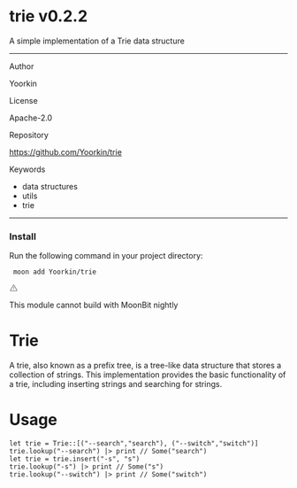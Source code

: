 
<div id="mod-info">
    <h1 id="mod-title"> trie <span id="mod-version">v0.2.2</span></h1>
    A simple implementation of a Trie data structure
    <hr/>
    <div id="mod-meta-data">
        <div>
            <p>Author</p>
            <p>Yoorkin</p>
        </div>
        <div>
            <p>License</p>
            <p>Apache-2.0</p>
        </div>
        <div>
            <p>Repository</p>
            <p><a href="https://github.com/Yoorkin/trie">https://github.com/Yoorkin/trie</a></p>
        </div>
        <div>
            <p>Keywords</p>
            <ul id="mod-keywords">
                <li>data structures</li>
                <li>utils</li>
                <li>trie</li>
            </ul>
        </div>
    </div>
    <hr/>
    <div id="mod-install-info">
        <h3>Install</h3>
        <p>Run the following command in your project directory: </p>
        <pre><code> moon add Yoorkin/trie </code></pre>
    <div id="build-error"> 
      <svg t="1727332159497" class="icon" viewBox="0 0 1024 1024" version="1.1" xmlns="http://www.w3.org/2000/svg" p-id="5301" width="16" height="16"><path d="M545.718857 130.608762c11.337143 6.265905 20.699429 15.555048 26.989714 26.819048l345.014858 617.667047a68.87619 68.87619 0 0 1-26.989715 93.915429c-10.313143 5.705143-21.942857 8.704-33.718857 8.704H166.985143A69.266286 69.266286 0 0 1 97.52381 808.643048c0-11.751619 2.998857-23.28381 8.752761-33.548191l344.990477-617.642667a69.656381 69.656381 0 0 1 94.451809-26.819047zM512 191.000381L166.985143 808.643048H856.990476L512 191.000381zM546.718476 670.47619v69.071239h-69.461333V670.47619h69.485714z m0-298.374095v252.318476h-69.461333V372.102095h69.485714z" p-id="5302" fill="#707070"></path></svg>
      <div>
        <p id="build-error-title">This module cannot build with MoonBit nightly</p>
      </div>
    </div>
    </div>
</div>



# Trie

A trie, also known as a prefix tree, is a tree-like data structure that stores a collection of strings.
This implementation provides the basic functionality of a trie, including inserting strings and searching for strings.

# Usage

```moonbit
let trie = Trie::[("--search","search"), ("--switch","switch")]
trie.lookup("--search") |> print // Some("search")
let trie = trie.insert("-s", "s")
trie.lookup("-s") |> print // Some("s")
trie.lookup("--switch") |> print // Some("switch")
```

